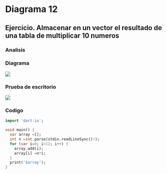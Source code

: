 # Diagrama 12
## Ejercicio. Almacenar en un vector el resultado de una tabla de multiplicar 10 numeros
### Analisis
### Diagrama
![](https://gyazo.com/551f8c6fbaa201dc4df956b3766afb93.png)
### Prueba de escritorio
![](https://gyazo.com/ef832ba2836e91cf5756e8b23de5707d.png)
### Codigo
```dart
import 'dart:io';

void main() {
  var array =[];
  int n =int.parse(stdin.readLineSync()!);
  for (var i=0; i<11; i++) {
    array.add(i);
    array[i] =n*i;
  }
  print('$array');
}

